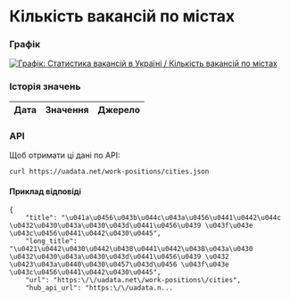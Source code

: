 # Кількість вакансій по містах
### Графік
[ ![Графік: Статистика вакансій в Україні / Кількість вакансій по містах](https://uadata.net/screen?459561&u=%2Fwork-positions%2Fcities) ](https://uadata.net/work-positions/cities)

### Історія значень
| Дата | Значення | Джерело |
|---|---|---|
### API
Щоб отримати ці дані по API:
```
curl https://uadata.net/work-positions/cities.json
```
#### Приклад відповіді 
```
{
    "title": "\u041a\u0456\u043b\u044c\u043a\u0456\u0441\u0442\u044c \u0432\u0430\u043a\u0430\u043d\u0441\u0456\u0439 \u043f\u043e \u043c\u0456\u0441\u0442\u0430\u0445",
    "long_title": "\u0421\u0442\u0430\u0442\u0438\u0441\u0442\u0438\u043a\u0430 \u0432\u0430\u043a\u0430\u043d\u0441\u0456\u0439 \u0432 \u0423\u043a\u0440\u0430\u0457\u043d\u0456 \u043f\u043e \u043c\u0456\u0441\u0442\u0430\u0445",
    "url": "https:\/\/uadata.net\/work-positions\/cities",
    "hub_api_url": "https:\/\/uadata.n...
```